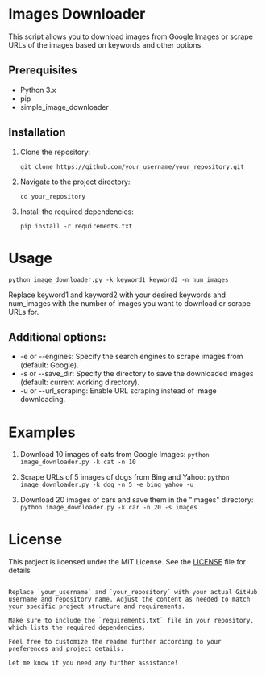 # Images Downloader

This script allows you to download images from Google Images or scrape URLs of the images based on keywords and other options.

## Prerequisites

- Python 3.x
- pip
- simple_image_downloader

## Installation

1. Clone the repository:

    ```git clone https://github.com/your_username/your_repository.git```

2. Navigate to the project directory:

    ```cd your_repository```

3. Install the required dependencies:

    ```pip install -r requirements.txt```
  
# Usage
```python image_downloader.py -k keyword1 keyword2 -n num_images```

Replace keyword1 and keyword2 with your desired keywords and num_images with the number of images you want to download or scrape URLs for.

## Additional options:

- -e or --engines: Specify the search engines to scrape images from (default: Google).
- -s or --save_dir: Specify the directory to save the downloaded images (default: current working directory).
- -u or --url_scraping: Enable URL scraping instead of image downloading.

# Examples

1. Download 10 images of cats from Google Images:
  ```python image_downloader.py -k cat -n 10```

2. Scrape URLs of 5 images of dogs from Bing and Yahoo:
  ```python image_downloader.py -k dog -n 5 -e bing yahoo -u```

3. Download 20 images of cars and save them in the "images" directory:
  ```python image_downloader.py -k car -n 20 -s images```
  
# License
This project is licensed under the MIT License. See the [LICENSE](https://chat.openai.com/c/LICENSE) file for details

```

Replace `your_username` and `your_repository` with your actual GitHub username and repository name. Adjust the content as needed to match your specific project structure and requirements.

Make sure to include the `requirements.txt` file in your repository, which lists the required dependencies.

Feel free to customize the readme further according to your preferences and project details.

Let me know if you need any further assistance!
```











  


  
